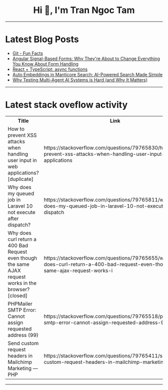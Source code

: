 <h1 align="center">Hi 👋, I'm Tran Ngoc Tam</h1>

---

# Latest Blog Posts 
<!-- BLOG-POST-LIST:START -->
- [Git - Fun Facts](https://dev.to/rubansi/git-fun-fact-45de)
- [Angular Signal-Based Forms: Why They&#39;re About to Change Everything You Know About Form Handling](https://dev.to/codewithrajat/angular-signal-based-forms-why-theyre-about-to-change-everything-you-know-about-form-handling-5an3)
- [React + TypeScript: async functions](https://dev.to/itsmearka/react-typescript-async-functions-1307)
- [Auto Embeddings in Manticore Search: AI-Powered Search Made Simple](https://dev.to/sanikolaev/auto-embeddings-in-manticore-search-ai-powered-search-made-simple-op2)
- [Why Testing Multi-Agent AI Systems is Hard &lpar;and Why It Matters&rpar;](https://dev.to/radoslawsz/why-testing-multi-agent-ai-systems-is-hard-and-why-it-matters-2d3l)
<!-- BLOG-POST-LIST:END -->

---

# Latest stack oveflow activity
<table>
  <tr><th>Title</th><th>Link</th></tr>
  <!-- STACKOVERFLOW:START --><tr><td>How to prevent XSS attacks when handling user input in web applications? [duplicate]</td><td>https://stackoverflow.com/questions/79765830/how-to-prevent-xss-attacks-when-handling-user-input-in-web-applications</td></tr><tr><td>Why does my queued job in Laravel 10 not execute after dispatch?</td><td>https://stackoverflow.com/questions/79765811/why-does-my-queued-job-in-laravel-10-not-execute-after-dispatch</td></tr><tr><td>Why does curl return a 400 Bad Request even though the same AJAX request works in the browser? [closed]</td><td>https://stackoverflow.com/questions/79765655/why-does-curl-return-a-400-bad-request-even-though-the-same-ajax-request-works-i</td></tr><tr><td>PHPMailer SMTP Error: Cannot assign requested address &lpar;99&rpar;</td><td>https://stackoverflow.com/questions/79765518/phpmailer-smtp-error-cannot-assign-requested-address-99</td></tr><tr><td>Send custom request headers in Mailchimp Marketing — PHP</td><td>https://stackoverflow.com/questions/79765411/send-custom-request-headers-in-mailchimp-marketing-php</td></tr><!-- STACKOVERFLOW:END -->
</table>

---


